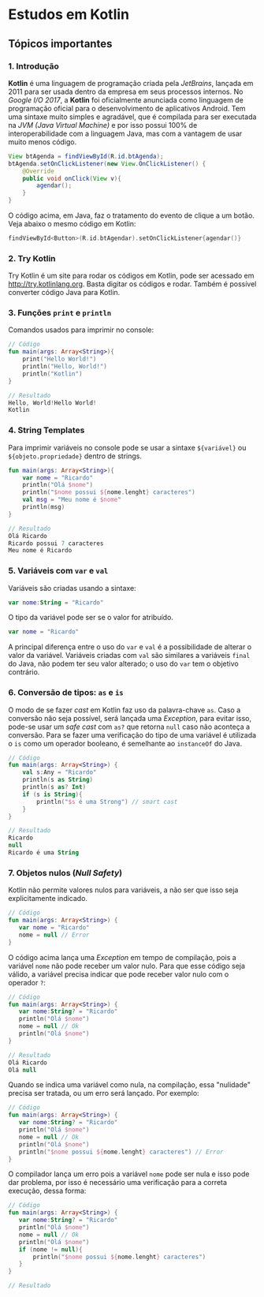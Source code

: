 

# Estudos em Kotlin
## Tópicos importantes
### 1. Introdução
**Kotlin** é uma linguagem de programação criada pela _JetBrains_, lançada em 2011 para ser usada dentro da empresa em seus processos internos. 
No _Google I/O 2017_, a **Kotlin** foi oficialmente anunciada como linguagem de programação oficial para o desenvolvimento de aplicativos Android.
Tem uma sintaxe muito simples e agradável, que é compilada para ser executada na _JVM (Java Virtual Machine)_ e por isso possui 100% de interoperabilidade com a linguagem Java, mas com a vantagem de usar muito menos código.
```Java
View btAgenda = findViewById(R.id.btAgenda);
btAgenda.setOnClickListener(new View.OnClickListener() {
	@Override
	public void onClick(View v){
		agendar();
	}
} 
```
O código acima, em Java, faz o tratamento do evento de clique a um botão. Veja abaixo o mesmo código em Kotlin:
```Kotlin
findViewById<Button>(R.id.btAgendar).setOnClickListener{agendar()}
```
### 2. Try Kotlin
Try Kotlin é um site para rodar os códigos em Kotlin, pode ser acessado em <http://try.kotlinlang.org>. Basta digitar os códigos e rodar. Também é possível converter código Java para Kotlin.

### 3. Funções `print` e `println`
Comandos usados para imprimir no console:
```kotlin
// Código
fun main(args: Array<String>){
    print("Hello World!")
    println("Hello, World!")
    println("Kotlin")
}

// Resultado
Hello, World!Hello World!
Kotlin
```
### 4. String Templates
Para imprimir variáveis no console pode se usar a sintaxe `${variável}` ou `${objeto.propriedade}` dentro de strings.
```kotlin
fun main(args: Array<String>){
    var nome = "Ricardo"
    println("Olá $nome")
    println("$nome possui ${nome.lenght} caracteres")
    val msg = "Meu nome é $nome"
    println(msg)
}

// Resultado
Olá Ricardo
Ricardo possui 7 caracteres
Meu nome é Ricardo
```
### 5. Variáveis com `var` e `val`
Variáveis são criadas usando a sintaxe:
```kotlin
var nome:String = "Ricardo"
```
O tipo da variável pode ser se o valor for atribuído.

```kotlin
var nome = "Ricardo"
```
A principal diferença entre o uso do `var` e `val` é a possibilidade de alterar o valor da variável. Variáveis criadas com `val` são similares a variáveis `final` do Java, não podem ter seu valor alterado; o uso do `var` tem o objetivo contrário.
### 6. Conversão de tipos: `as` e `is`
O modo de se fazer _cast_ em Kotlin faz uso da palavra-chave `as`. Caso a conversão não seja possível, será lançada uma _Exception_, para evitar isso, pode-se usar um _safe cast_ com `as?` que retorna `null` caso não aconteça a conversão.
Para se fazer uma verificação do tipo de uma variável é utilizada o `is` como um operador booleano, é semelhante ao `instanceOf` do Java.
```kotlin
// Código
fun main(args: Array<String>) {
    val s:Any = "Ricardo"
    println(s as String)
    println(s as? Int)
    if (s is String){
        println("$s é uma Strong") // smart cast
    }
}

// Resultado
Ricardo
null
Ricardo é uma String
```
### 7. Objetos nulos (_Null Safety_)
Kotlin não permite valores nulos para variáveis, a não ser que isso seja explicitamente indicado.
```kotlin
// Código
fun main(args: Array<String>) {
   var nome = "Ricardo"
   nome = null // Error
}
```
O código acima lança uma _Exception_ em tempo de compilação, pois a variável `nome` não pode receber um valor nulo. Para que esse código seja válido, a variável precisa indicar que pode receber valor nulo com o operador `?`:
```kotlin
// Código
fun main(args: Array<String>) {
   var nome:String? = "Ricardo"
   println("Olá $nome")
   nome = null // Ok
   println("Olá $nome")
}

// Resultado
Olá Ricardo
Olá null
```
Quando se indica uma variável como nula, na compilação, essa "nulidade" precisa ser tratada, ou um erro será lançado. Por exemplo:
```kotlin
// Código
fun main(args: Array<String>) {
   var nome:String? = "Ricardo"
   println("Olá $nome")
   nome = null // Ok
   println("Olá $nome")
   println("$nome possui ${nome.lenght} caracteres") // Error
}
```
O compilador lança um erro pois a variável `nome` pode ser nula e isso pode dar problema, por isso é necessário uma verificação para a correta execução, dessa forma:
```kotlin
// Código
fun main(args: Array<String>) {
   var nome:String? = "Ricardo"
   println("Olá $nome")
   nome = null // Ok
   println("Olá $nome")
   if (nome != null){
	   println("$nome possui ${nome.lenght} caracteres")
   }
}

// Resultado

```
